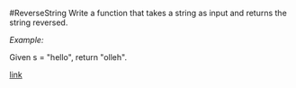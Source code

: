 #ReverseString
Write a function that takes a string as input and returns the string reversed.

*Example:*
    
Given s = "hello", return "olleh".

[link](https://leetcode.com/problems/reverse-string/ "With a Title")
